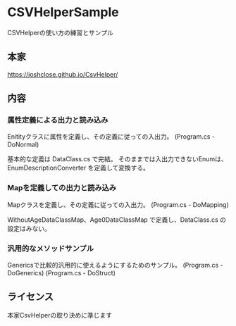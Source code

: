 # CSVHelperSample
CSVHelperの使い方の練習とサンプル

## 本家
https://joshclose.github.io/CsvHelper/

## 内容
### 属性定義による出力と読み込み
Enitityクラスに属性を定義し、その定義に従っての入出力。
(Program.cs - DoNormal)

基本的な定義は DataClass.cs で完結。
そのままでは入出力できないEnumは、EnumDescriptionConverter を定義して変換する。

### Mapを定義しての出力と読み込み
Mapクラスを定義し、その定義に従っての入出力。
(Program.cs - DoMapping)

WithoutAgeDataClassMap、Age0DataClassMap で定義し、DataClass.cs の設定はみない。


### 汎用的なメソッドサンプル
Genericsで比較的汎用的に使えるようにするためのサンプル。
(Program.cs - DoGenerics)
(Program.cs - DoStruct)


## ライセンス
本家CsvHelperの取り決めに準じます

